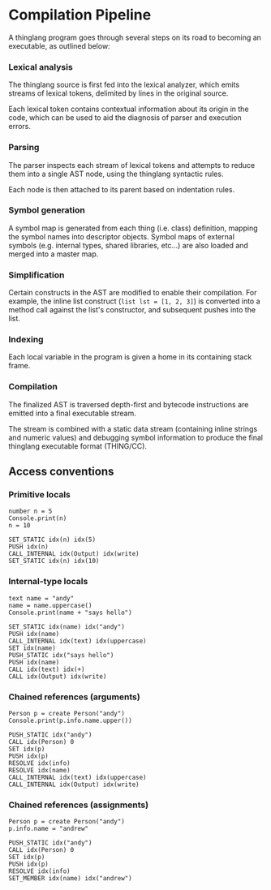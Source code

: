 Compilation Pipeline
====================

A thinglang program goes through several steps on its road to becoming an executable, as outlined below:

### Lexical analysis
The thinglang source is first fed into the lexical analyzer, which emits streams of lexical tokens, delimited by lines in the original source.

Each lexical token contains contextual information about its origin in the code, which can be used to aid the diagnosis of parser and execution errors.

### Parsing
The parser inspects each stream of lexical tokens and attempts to reduce them into a single AST node, using the thinglang syntactic rules.

Each node is then attached to its parent based on indentation rules.

### Symbol generation
A symbol map is generated from each thing (i.e. class) definition, mapping the symbol names into descriptor objects. Symbol maps of external symbols (e.g. internal types, shared libraries, etc...) are also loaded and merged into a master map.

### Simplification
Certain constructs in the AST are modified to enable their compilation. For example, the inline list construct (`list lst = [1, 2, 3]`) is converted into a method call against the list's constructor, and subsequent pushes into the list.

### Indexing
Each local variable in the program is given a home in its containing stack frame. 

### Compilation
The finalized AST is traversed depth-first and bytecode instructions are emitted into a final executable stream.

The stream is combined with a static data stream (containing inline strings and numeric values) and debugging symbol information to produce the final thinglang executable format (THING/CC).

## Access conventions


### Primitive locals
```
number n = 5
Console.print(n)
n = 10
```

```
SET_STATIC idx(n) idx(5)
PUSH idx(n)
CALL_INTERNAL idx(Output) idx(write)
SET_STATIC idx(n) idx(10)
```

### Internal-type locals
```
text name = "andy"
name = name.uppercase()
Console.print(name + "says hello")
```

```
SET_STATIC idx(name) idx("andy")
PUSH idx(name)
CALL_INTERNAL idx(text) idx(uppercase)
SET idx(name)
PUSH_STATIC idx("says hello")
PUSH idx(name)
CALL idx(text) idx(+)
CALL idx(Output) idx(write)
```


### Chained references (arguments)
```
Person p = create Person("andy")
Console.print(p.info.name.upper())
```

```
PUSH_STATIC idx("andy")
CALL idx(Person) 0
SET idx(p)
PUSH idx(p)
RESOLVE idx(info)
RESOLVE idx(name)
CALL_INTERNAL idx(text) idx(uppercase)
CALL_INTERNAL idx(Output) idx(write)
```


### Chained references (assignments)

```
Person p = create Person("andy")
p.info.name = "andrew"
```

```
PUSH_STATIC idx("andy")
CALL idx(Person) 0
SET idx(p)
PUSH idx(p)
RESOLVE idx(info)
SET_MEMBER idx(name) idx("andrew")
```